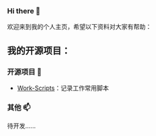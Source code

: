 ### Hi there 👋
欢迎来到我的个人主页，希望以下资料对大家有帮助：

## 我的开源项目：

### 开源项目 🔭
* [Work-Scripts](https://github.com/phklee/Work-Scripts)：记录工作常用脚本

### 其他 📫
待开发......

<!--
**phklee/phklee** is a ✨ _special_ ✨ repository because its `README.md` (this file) appears on your GitHub profile.

Here are some ideas to get you started:

- 🔭 I’m currently working on ...
- 🌱 I’m currently learning ...
- 👯 I’m looking to collaborate on ...
- 🤔 I’m looking for help with ...
- 💬 Ask me about ...
- 📫 How to reach me: ...
- 😄 Pronouns: ...
- ⚡ Fun fact: ...
-->
